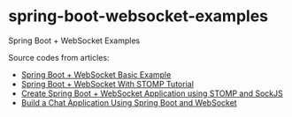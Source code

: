 # spring-boot-websocket-examples
Spring Boot + WebSocket Examples

Source codes from articles:
* [Spring Boot + WebSocket Basic Example](https://www.dariawan.com/tutorials/spring/spring-boot-websocket-basic-example/)
* [Spring Boot + WebSocket With STOMP Tutorial](https://www.dariawan.com/tutorials/spring/spring-boot-websocket-stomp-tutorial/)
* [Create Spring Boot + WebSocket Application using STOMP and SockJS](https://www.dariawan.com/tutorials/spring/create-spring-boot-websocket-app-using-stomp-and-sockjs/)
* [Build a Chat Application Using Spring Boot and WebSocket](https://www.dariawan.com/tutorials/spring/build-chat-application-using-spring-boot-and-websocket/)